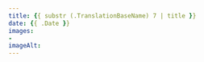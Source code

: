 ```yaml
---
title: {{ substr (.TranslationBaseName) 7 | title }}
date: {{ .Date }}
images: 
- 
imageAlt: 
---
```

